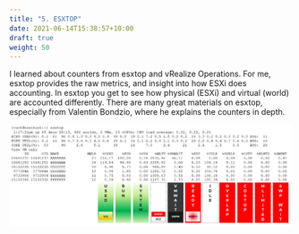 ```yaml
---
title: "5. ESXTOP"
date: 2021-06-14T15:38:57+10:00
draft: true
weight: 50
---
```


I learned about counters from esxtop and vRealize Operations. For me, esxtop provides the raw metrics, and insight into how ESXi does accounting. In esxtop you get to see how physical (ESXi) and virtual (world) are accounted differently. There are many great materials on esxtop, especially from Valentin Bondzio, where he explains the counters in depth.

![](2.1.5-fig-1.png)